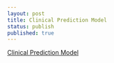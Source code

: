 ```yaml
---
layout: post
title: Clinical Prediction Model
status: publish
published: true
---
```

 
[Clinical Prediction Model](https://github.com/lampk/clinical_prediction_model/tree/master/_book/index.html)
